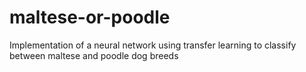 # maltese-or-poodle
Implementation of a neural network using transfer learning to classify between maltese and poodle dog breeds
